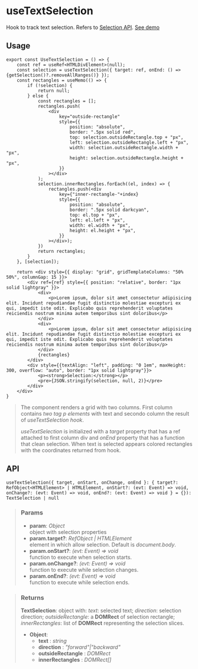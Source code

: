 # useTextSelection
Hook to track text selection. Refers to [Selection API](https://developer.mozilla.org/en-US/docs/Web/API/Selection). [See demo](https://ndriadev.github.io/react-tools/#/hooks/api-dom/useTextSelection)

## Usage

```tsx
export const UseTextSelection = () => {
	const ref = useRef<HTMLDivElement>(null);
	const selection = useTextSelection({ target: ref, onEnd: () => {getSelection()?.removeAllRanges()} });
	const rectangles = useMemo(() => {
		if (!selection) {
			return null;
		} else {
			const rectangles = [];
			rectangles.push(
				<div
					key="outside-rectangle"
					style={{
						position: "absolute",
						border: ".5px solid red",
						top: selection.outsideRectangle.top + "px",
						left: selection.outsideRectangle.left + "px",
						width: selection.outsideRectangle.width + "px",
						height: selection.outsideRectangle.height + "px",
					}}
				></div>
			);
			selection.innerRectangles.forEach((el, index) => {
				rectangles.push(<div
					key={"inner-rectangle-"+index}
					style={{
						position: "absolute",
						border: ".5px solid darkcyan",
						top: el.top + "px",
						left: el.left + "px",
						width: el.width + "px",
						height: el.height + "px",
					}}
				></div>);
			})
			return rectangles;
		}
	}, [selection]);

	return <div style={{ display: "grid", gridTemplateColumns: "50% 50%", columnGap: 15 }}>
		<div ref={ref} style={{ position: "relative", border: "1px solid lightgray" }}>
			<div>
				<p>Lorem ipsum, dolor sit amet consectetur adipisicing elit. Incidunt repudiandae fugit distinctio molestiae excepturi ex qui, impedit iste odit. Explicabo quis reprehenderit voluptates reiciendis nostrum minima autem temporibus sint doloribus</p>
			</div>
			<div>
				<p>Lorem ipsum, dolor sit amet consectetur adipisicing elit. Incidunt repudiandae fugit distinctio molestiae excepturi ex qui, impedit iste odit. Explicabo quis reprehenderit voluptates reiciendis nostrum minima autem temporibus sint doloribus</p>
			</div>
			{rectangles}
		</div>
		<div style={{textAlign: "left", padding: "0 1em", maxHeight: 300, overflow: "auto", border: "1px solid lightgray"}}>
			<p><strong>Selection:</strong></p>
			<pre>{JSON.stringify(selection, null, 2)}</pre>
		</div>
	</div>
}
```

> The component renders a grid with two columns. First column contains _two tag p elements_ with text and secondo column the result of _useTextSelection hook_.
> 
> _useTextSelection_ is initialized with a _target_ property that has a ref attached to first column div and _onEnd_ property that has a function that clean selection. When text is selected appears colored rectangles with the coordinates returned from hook.


## API

```tsx
useTextSelection({ target, onStart, onChange, onEnd }: { target?: RefObject<HTMLElement> | HTMLElement, onStart?: (evt: Event) => void, onChange?: (evt: Event) => void, onEnd?: (evt: Event) => void } = {}): TextSelection | null
```


> ### Params
>
> - __param__: _Object_  
object with selection properties
> - __param.target?__: _RefObject<HTMLElement> | HTMLElement_  
element in which allow selection. Default is _document.body_.
> - __param.onStart?__: _(evt: Event) => void_  
function to execute when selection starts.
> - __param.onChange?__: _(evt: Event) => void_  
function to execute while selection changes.
> - __param.onEnd?__: _(evt: Event) => void_  
function to execute while selection ends.
>



> ### Returns
>
> __TextSelection__: object with: _text_: selected text; _direction_: selection direction; _outsideRectangle_: a __DOMRect__ of selection rectangle; _innerRectangles_: list of __DOMRect__ representing the selection slices.
> - __Object__:  
>     - __text__ : _string_  
>     - __direction__ : _"forward"|"backward"_  
>     - __outsideRectangle__ : _DOMRect_  
>     - __innerRectangles__ : _DOMRect[]_  
>